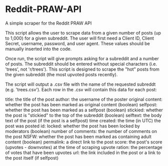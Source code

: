 # Reddit-PRAW-API
A simple scraper for the Reddit PRAW API

This script allows the user to scrape data from a given number of posts (up to 1,000) for a given subreddit.
The user will first need a Client ID, Client Secret, username, password, and user agent. These values should be manually inserted into the code. 

Once run, the script will give prompts asking for a subreddit and a number of posts. The subreddit should be entered without special characters (i.e. 'trees', not 'r/trees').
This script is designed to scrape the "hot" posts from the given subreddit (the most upvoted posts recently).

The script will output a .csv file with the name of the requested subreddt (e.g. 'trees.csv'). Each row in the .csv will contain this data for each post: 

title: the title of the post
author: the username of the poster
original content: whether the post has been marked as original content (boolean)
selfpost: whether the post has been marked as a selfpost (boolean)
stickied: whether the post is "stickied" to the top of the subreddit (boolean)
selftext: the body text of the post (if the post is a selfpost) 
time created: the time (in UTC) the post was posted 
id: 
locked: whether the post has been locked by moderators (boolean)
number of comments: the number of comments on the post
NSFW: whether the post has been marked as containing adult content (boolean)
permalink: a direct link to the post
score: the post's score (upvotes - downvotes) at the time of scraping
upvote ration: the percentage of votes that have been upvotes
url: the link included in the post or a link to the post itself (if selfpost)

